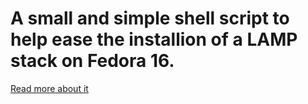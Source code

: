 A small and simple shell script to help ease the installion of a LAMP stack on Fedora 16.
=========================================================================================
[Read more about it](http://enile8.github.com/fedora-lamp-install.html)
